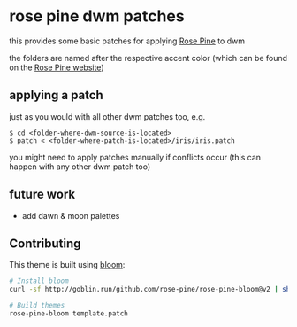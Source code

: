 # rose pine dwm patches

this provides some basic patches for applying [Rose Pine](https://rosepinetheme.com/) to dwm

the folders are named after the respective accent color (which can be found on the [Rose Pine website](https://rosepinetheme.com/palette/ingredients/))

## applying a patch

just as you would with all other dwm patches too, e.g.

```
$ cd <folder-where-dwm-source-is-located>
$ patch < <folder-where-patch-is-located>/iris/iris.patch
```

you might need to apply patches manually if conflicts occur (this can happen with any other dwm patch too)

## future work

- add dawn & moon palettes

## Contributing

This theme is built using [bloom](https://github.com/rose-pine/rose-pine-bloom):

```sh
# Install bloom
curl -sf http://goblin.run/github.com/rose-pine/rose-pine-bloom@v2 | sh

# Build themes
rose-pine-bloom template.patch
```
